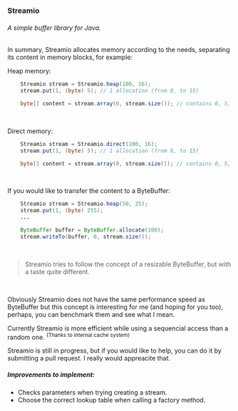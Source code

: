 ### Streamio 

###### A simple buffer library for Java.

In summary, Streamio allocates memory according to the needs, separating its content in memory blocks, for example:

Heap memory:

```java
    Streamio stream = Streamio.heap(100, 16);
    stream.put(1, (byte) 5); // 1 allocation (from 0, to 15)

    byte[] content = stream.array(0, stream.size()); // contains 0, 5, 0, 0, 0, 0...

```
<br>

Direct memory:
```java
    Streamio stream = Streamio.direct(100, 16);
    stream.put(1, (byte) 5); // 1 allocation (from 0, to 15)

    byte[] content = stream.array(0, stream.size()); // contains 0, 5, 0, 0, 0, 0..
```
<br>

If you would like to transfer the content to a ByteBuffer:
```java
    Streamio stream = Streamio.heap(50, 25);
    stream.put(1, (byte) 255);
    ... 

    ByteBuffer buffer = ByteBuffer.allocate(100);
    stream.writeTo(buffer, 0, stream.size());

```

<br>

> Streamio tries to follow the concept of a resizable ByteBuffer, but with a taste quite different.

<br>

<p>Obviously Streamio does not have the same performance speed as ByteBuffer but this concept is interesting for me (and hoping for you too), perhaps, you can benchmark them and see what I mean.</p>

<p>Currently Streamio is more efficient while using a sequencial access than a random one. <sup>(Thanks to internal cache system)</sup><p>

<p>Streamio is still in progress, but if you would like to help, you can do it by submitting a pull request. I really would appreacite that.</p>

##### Improvements to implement: 
- Checks parameters when trying creating a stream.
- Choose the correct lookup table when calling a factory method.
